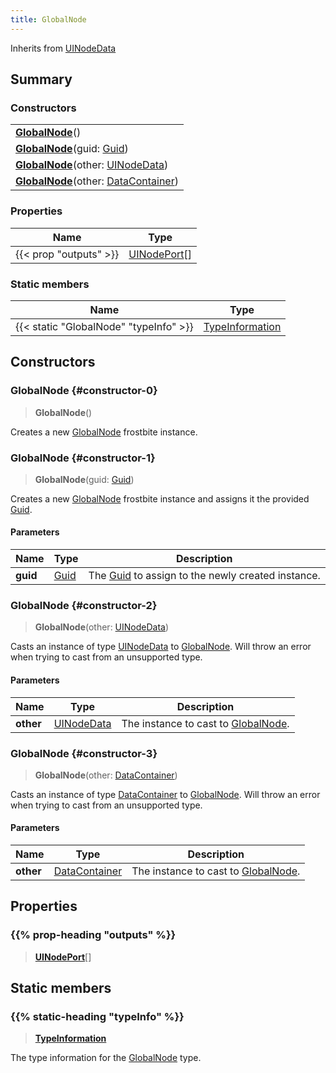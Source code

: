 ```yaml
---
title: GlobalNode
---
```


Inherits from [UINodeData](/vext/ref/fb/uinodedata)

## Summary

### Constructors

|  |
| --- |
| **[GlobalNode](#constructor-0)**() |
| **[GlobalNode](#constructor-1)**(guid: [Guid](/vext/ref/shared/type/guid)) |
| **[GlobalNode](#constructor-2)**(other: [UINodeData](/vext/ref/fb/uinodedata)) |
| **[GlobalNode](#constructor-3)**(other: [DataContainer](/vext/ref/shared/type/datacontainer)) |

### Properties

| Name | Type |
| ---- | ---- |
| {{< prop "outputs" >}} | [UINodePort](/vext/ref/fb/uinodeport)[] |

### Static members

| Name | Type |
| ---- | ---- |
| {{< static "GlobalNode" "typeInfo" >}} | [TypeInformation](/vext/ref/shared/type/typeinformation) |

## Constructors

### GlobalNode {#constructor-0}

> **GlobalNode**()

Creates a new [GlobalNode](/vext/ref/fb/globalnode) frostbite instance.

### GlobalNode {#constructor-1}

> **GlobalNode**(guid: [Guid](/vext/ref/shared/type/guid))

Creates a new [GlobalNode](/vext/ref/fb/globalnode) frostbite instance and assigns it the provided [Guid](/vext/ref/shared/type/guid).

#### Parameters

| Name | Type | Description |
| ---- | ---- | ----------- |
| **guid** | [Guid](/vext/ref/shared/type/guid) | The [Guid](/vext/ref/shared/type/guid) to assign to the newly created instance. |

### GlobalNode {#constructor-2}

> **GlobalNode**(other: [UINodeData](/vext/ref/fb/uinodedata))

Casts an instance of type [UINodeData](/vext/ref/fb/uinodedata) to [GlobalNode](/vext/ref/fb/globalnode). Will throw an error when trying to cast from an unsupported type.

#### Parameters

| Name | Type | Description |
| ---- | ---- | ----------- |
| **other** | [UINodeData](/vext/ref/fb/uinodedata) | The instance to cast to [GlobalNode](/vext/ref/fb/globalnode). |

### GlobalNode {#constructor-3}

> **GlobalNode**(other: [DataContainer](/vext/ref/shared/type/datacontainer))

Casts an instance of type [DataContainer](/vext/ref/shared/type/datacontainer) to [GlobalNode](/vext/ref/fb/globalnode). Will throw an error when trying to cast from an unsupported type.

#### Parameters

| Name | Type | Description |
| ---- | ---- | ----------- |
| **other** | [DataContainer](/vext/ref/shared/type/datacontainer) | The instance to cast to [GlobalNode](/vext/ref/fb/globalnode). |

## Properties

### {{% prop-heading "outputs" %}}

> **[UINodePort](/vext/ref/fb/uinodeport)**[]

## Static members

### {{% static-heading "typeInfo" %}}

> **[TypeInformation](/vext/ref/shared/type/typeinformation)**

The type information for the [GlobalNode](/vext/ref/fb/globalnode) type.

